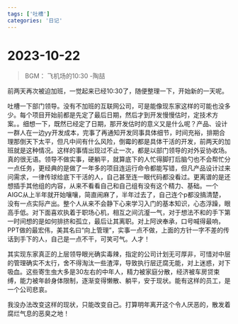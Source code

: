 ```yaml
---
tags: ['吐槽']
categories: '日记'
---
```

# 2023-10-22

> BGM： 飞机场的10:30 -陶喆

前两天再次被迫加班，一觉起来已经10:30了，随便整理一下，开始新的一天呢。

吐槽一下部门领导。没有不加班的互联网公司，可是能像现东家这样的可能也没多少。每个项目开始前都是先定了最后日期，然后才到开发慢慢估时，定技术方案。。细想一下，既然已经定了日期，那开发估时的意义又是什么呢？产品、设计一群人在一边yy开发成本，完事了再通知开发同事具体细节，时间充裕，排期合理那倒天下太平，但凡中间有什么风险，倒霉的都是具体干活的开发，前两天的加班就是这种情况。这样的事情出现过不止一次，都是以部门领导的对外妥协收场。真的很无语。领导不做实事，硬躺平，就算底下的人忙得脚打后脑勺也不会帮忙分一点任务，更经典的是做了一年多的项目连运行命令都能写错，但凡产品设计过来问需求，一律传球给底下干活的人，自己甚至连一眼代码都没看过。更离谱的是还想插手其他组的内容，从来不看看自己和自己组有没有这个精力、基础。一个AIGC从上半年就开始嚷嚷，简直闹麻了，半年过去了，自己连个p都没搞清楚，没有一点实际产出。整个人从来不会静下心来学习入门的基本知识，心态浮躁，眼高手低。对下面喜欢执着于职场心机，相互之间沆瀣一气，对于想法不和的手下第一时间想的是如何排挤和孤立，最后让其离职。对上阿谀奉承，口号喊得最响，PPT做的最宏伟，美其名曰“向上管理”，实事一点不做，上面的方针一字不差的传话到手下的人，自己是一点不干，可笑可气。人才！

其实现东家真正的上层领导眼光确实毒辣，指定的公司计划无可厚非，可惜对中层的管理确实不太行，舍不得淘汰一些渣滓，导致执行层迂腐无能，对上迷惑，对下吸血。这些寄生虫大多是30左右的中年人，精力被家庭分散，经济被车房贷束缚，能力被年龄身体限制，逐渐变得懒散、躺平，安于现状。能有这样的员工，是一个公司悲哀。

我没办法改变这样的现状，只能改变自己。打算明年离开这个令人厌恶的，散发着腐烂气息的恶臭之地！
